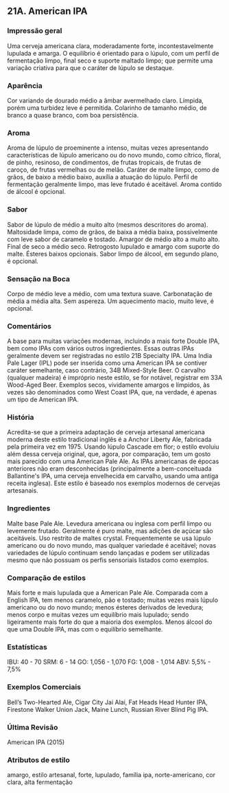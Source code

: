 ## 21A. American IPA

### Impressão geral

Uma cerveja americana clara, moderadamente forte, incontestavelmente lupulada e amarga. O equilíbrio é orientado para o lúpulo, com um perfil de fermentação limpo, final seco e suporte maltado limpo; que permite uma variação criativa para que o caráter de lúpulo se destaque.

### Aparência

Cor variando de dourado médio a âmbar avermelhado claro. Límpida, porém uma turbidez leve é permitida. Colarinho de tamanho médio, de branco a quase branco, com boa persistência.

### Aroma

Aroma de lúpulo de proeminente a intenso, muitas vezes apresentando características de lúpulo americano ou do novo mundo, como cítrico, floral, de pinho, resinoso, de condimentos, de frutas tropicais, de frutas de caroço, de frutas vermelhas ou de melão. Caráter de malte limpo, como de grãos, de baixo a médio baixo, auxília a atuação do lúpulo. Perfil de fermentação geralmente limpo, mas leve frutado é aceitável. Aroma contido de álcool é opcional.

### Sabor

Sabor de lúpulo de médio a muito alto (mesmos descritores do aroma). Maltosidade limpa, como de grãos, de baixa a média baixa, possivelmente com leve sabor de caramelo e tostado. Amargor de médio alto a muito alto. Final de seco a médio seco. Retrogosto lupulado e amargo com suporte do malte. Ésteres baixos opcionais. Sabor limpo de álcool, em segundo plano, é opcional.

### Sensação na Boca

Corpo de médio leve a médio, com uma textura suave. Carbonatação de média a média alta. Sem aspereza. Um aquecimento macio, muito leve, é opcional.

### Comentários

A base para muitas variações modernas, incluindo a mais forte Double IPA, bem como IPAs com vários outros ingredientes. Essas outras IPAs geralmente devem ser registradas no estilo 21B Specialty IPA. Uma India Pale Lager (IPL) pode ser inserida como uma American IPA se contiver caráter semelhante, caso contrário, 34B Mixed-Style Beer. O carvalho (qualquer madeira) é impróprio neste estilo, se for notável, registrar em 33A Wood-Aged Beer. Exemplos secos, vividamente amargos e límpidos, às vezes são denominados como West Coast IPA, que, na verdade, é apenas um tipo de American IPA.

### História

Acredita-se que a primeira adaptação de cerveja artesanal americana moderna deste estilo tradicional inglês é a Anchor Liberty Ale, fabricada pela primeira vez em 1975. Usando lúpulo Cascade em flor; o estilo evoluiu além dessa cerveja original, que, agora, por comparação, tem um gosto mais parecido com uma American Pale Ale. As IPAs americanas de épocas anteriores não eram desconhecidas (principalmente a bem-conceituada Ballantine's IPA, uma cerveja envelhecida em carvalho, usando uma antiga receita inglesa). Este estilo é baseado nos exemplos modernos de cervejas artesanais.

### Ingredientes

Malte base Pale Ale. Levedura americana ou inglesa com perfil limpo ou levemente frutado. Geralmente é puro malte, mas adições de açúcar são aceitáveis. Uso restrito de maltes crystal. Frequentemente se usa lúpulo americano ou do novo mundo, mas qualquer variedade é aceitável; novas variedades de lúpulo continuam sendo lançadas e podem ser utilizadas mesmo que não possuam os perfis sensoriais listados como exemplos.

### Comparação de estilos

Mais forte e mais lupulada que a American Pale Ale. Comparada com a English IPA, tem menos caramelo, pão e tostado; muitas vezes mais lúpulo americano ou do novo mundo; menos ésteres derivados de levedura; menos corpo e muitas vezes um equilíbrio mais lupulado; sendo ligeiramente mais forte do que a maioria dos exemplos. Menos álcool do que uma Double IPA, mas com o equilíbrio semelhante.

### Estatísticas

IBU: 40 - 70
SRM: 6 - 14
GO: 1,056 - 1,070
FG: 1,008 - 1,014
ABV: 5,5% - 7,5%

### Exemplos Comerciais

Bell’s Two-Hearted Ale, Cigar City Jai Alai, Fat Heads Head Hunter IPA, Firestone Walker Union Jack, Maine Lunch, Russian River Blind Pig IPA.

### Última Revisão

American IPA (2015)

### Atributos de estilo

amargo, estilo artesanal, forte, lupulado, família ipa, norte-americano, cor clara, alta fermentação
